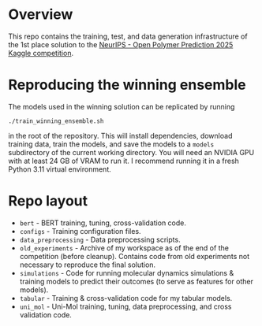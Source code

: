 # Overview

This repo contains the training, test, and data generation infrastructure of the 1st place solution to the [NeurIPS - Open Polymer Prediction 2025 Kaggle competition](https://www.kaggle.com/competitions/neurips-open-polymer-prediction-2025/).

# Reproducing the winning ensemble

The models used in the winning solution can be replicated by running
```
./train_winning_ensemble.sh
```
in the root of the repository. This will install dependencies, download training data, train the models, and save the models to a `models` subdirectory of the current working directory. You will need an NVIDIA GPU with at least 24 GB of VRAM to run it. I recommend running it in a fresh Python 3.11 virtual environment.

# Repo layout
* `bert` - BERT training, tuning, cross-validation code.
* `configs` - Training configuration files.
* `data_preprocessing` - Data preprocessing scripts.
* `old_experiments` - Archive of my workspace as of the end of the competition (before cleanup). Contains code from old experiments not necessary to reproduce the final solution.
* `simulations` - Code for running molecular dynamics simulations & training models to predict their outcomes (to serve as features for other models).
* `tabular` - Training & cross-validation code for my tabular models.
* `uni_mol` - Uni-Mol training, tuning, data preprocessing, and cross validation code.
